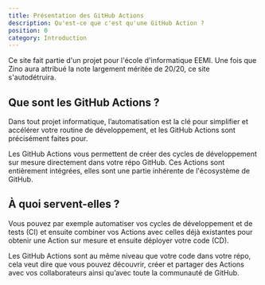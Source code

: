 ```yaml
---
title: Présentation des GitHub Actions
description: Qu'est-ce que c'est qu'une GitHub Action ?
position: 0
category: Introduction
---
```


<alert type="danger">
    Ce site fait partie d'un projet pour l'école d'informatique EEMI.
    Une fois que Zino aura attribué la note largement méritée de 20/20, ce site s'autodétruira.
</alert>

<tuto-video :link="'https://www.youtube-nocookie.com/embed/MSJ_Fb5DrC4'" :title="'Présentation des GitHub Actions - Tuto GitHub Actions'"></tuto-video>

## Que sont les GitHub Actions ?

Dans tout projet informatique, l’automatisation est la clé pour simplifier et accélérer votre routine de développement, et les GitHub Actions sont précisément faites pour.

Les GitHub Actions vous permettent de créer des cycles de développement sur mesure directement dans votre répo GitHub. Ces Actions sont entièrement intégrées, elles sont une partie inhérente de l'écosystème de GitHub.

## À quoi servent-elles ?

Vous pouvez par exemple automatiser vos cycles de développement et de tests (CI) et ensuite combiner vos Actions avec celles déjà existantes pour obtenir une Action sur mesure et ensuite déployer votre code (CD).

Les GitHub Actions sont au même niveau que votre code dans votre répo, cela veut dire que vous pouvez découvrir, créer et partager des Actions avec vos collaborateurs ainsi qu’avec toute la communauté de GitHub.

